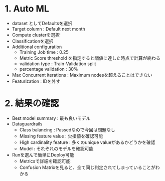 # 1. Auto ML
* dataset としてDefaultsを選択
* Target column : Default next month
* Compute clusterを選択
* Classificationを選択
* Additional configuration
    * Training Job time : 0.25
    * Metric Score threshold を指定すると閾値に達した時点で計算が終わる
    * validation type : Train-Validation split
    * percentage validation : 30%
* Max Concurrent iterations : Maximum nodesを超えることはできない
* Featurization : IDを外す

# 2. 結果の確認
* Best model summary : 最も良いモデル
* Dataguardrails
    * Class balancing : Passedなので今回は問題なし
    * Missing feature value : 欠損値を確認可能
    * High cardinality feature : 多くのunique valueがあるかどうかを確認
    * Model : それぞれのモデルを確認可能
* Runを選んで簡単にDeploy可能
    * Metricsで詳細を確認可能
    * Confusion Matrixを見ると、全て同じ判定されてしまっていることがわかる